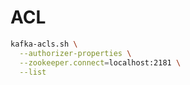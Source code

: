 # ACL

```sh
kafka-acls.sh \
  --authorizer-properties \
  --zookeeper.connect=localhost:2181 \
  --list
```
